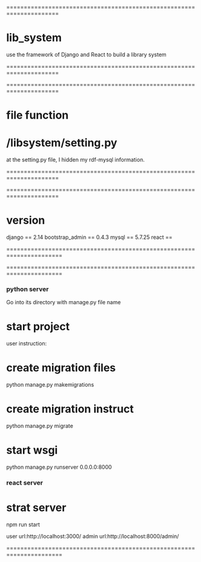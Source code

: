 =====================================================================
# lib_system
use the framework of Django and React to build a library system

=====================================================================

=====================================================================
# file function
# /libsystem/setting.py
at the setting.py file, I hidden my rdf-mysql information.

=====================================================================

=====================================================================
# version
django == 2.14
bootstrap_admin == 0.4.3
mysql == 5.7.25
react == 

======================================================================

======================================================================
### python server
Go into its directory with manage.py file name
# start project
user instruction:
# create migration files
python manage.py makemigrations
# create migration instruct
python manage.py migrate
# start wsgi
python manage.py runserver 0.0.0.0:8000

### react server
# strat server
npm run start

user url:http://localhost:3000/
admin url:http://localhost:8000/admin/

======================================================================
